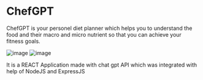 # ChefGPT
ChefGPT is your personel diet planner which helps you to understand the food and their macro and micro nutrient so that you can achieve your fitness goals.



![image](https://github.com/Aks9111hat/ChefGPT/assets/83699665/a8e6ec9a-fa9c-4ea4-aa07-d0a4a832eefd)
![image](https://github.com/Aks9111hat/ChefGPT/assets/83699665/5a5842d5-6e2d-4c5e-92b0-1227a4a90947)



It is a REACT Application made with chat gpt API which was integrated with help of NodeJS and ExpressJS
